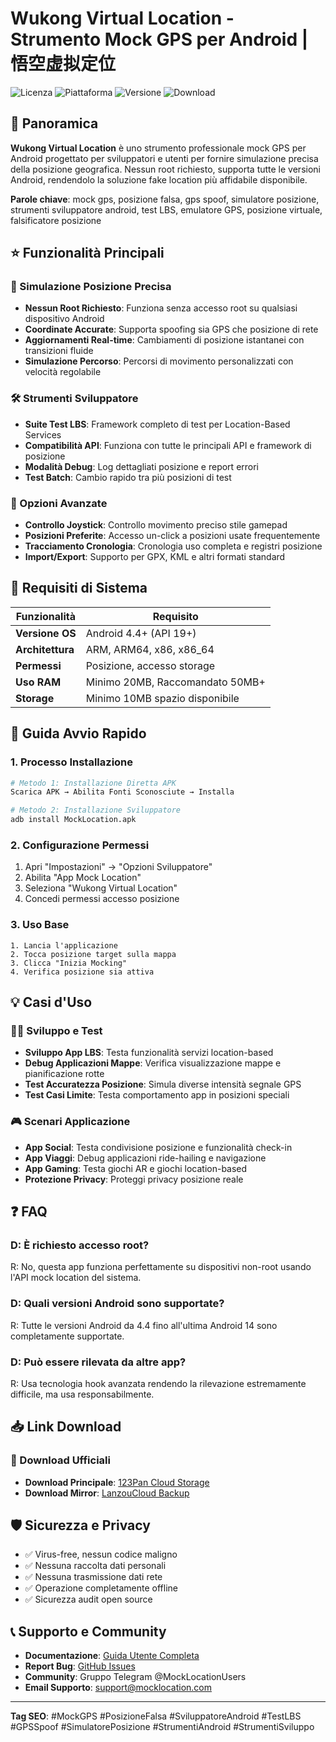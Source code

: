 # Wukong Virtual Location - Strumento Mock GPS per Android | 悟空虚拟定位

![Licenza](https://img.shields.io/badge/Licenza-Gratuita-green.svg)
![Piattaforma](https://img.shields.io/badge/Piattaforma-Android-blue.svg)
![Versione](https://img.shields.io/badge/Versione-Ultima-orange.svg)
![Download](https://img.shields.io/badge/Download-100k+-brightgreen.svg)

## 📍 Panoramica

**Wukong Virtual Location** è uno strumento professionale mock GPS per Android progettato per sviluppatori e utenti per fornire simulazione precisa della posizione geografica. Nessun root richiesto, supporta tutte le versioni Android, rendendolo la soluzione fake location più affidabile disponibile.

**Parole chiave**: mock gps, posizione falsa, gps spoof, simulatore posizione, strumenti sviluppatore android, test LBS, emulatore GPS, posizione virtuale, falsificatore posizione

## ⭐ Funzionalità Principali

### 🎯 Simulazione Posizione Precisa
- **Nessun Root Richiesto**: Funziona senza accesso root su qualsiasi dispositivo Android
- **Coordinate Accurate**: Supporta spoofing sia GPS che posizione di rete
- **Aggiornamenti Real-time**: Cambiamenti di posizione istantanei con transizioni fluide
- **Simulazione Percorso**: Percorsi di movimento personalizzati con velocità regolabile

### 🛠️ Strumenti Sviluppatore
- **Suite Test LBS**: Framework completo di test per Location-Based Services
- **Compatibilità API**: Funziona con tutte le principali API e framework di posizione
- **Modalità Debug**: Log dettagliati posizione e report errori
- **Test Batch**: Cambio rapido tra più posizioni di test

### 🔧 Opzioni Avanzate
- **Controllo Joystick**: Controllo movimento preciso stile gamepad
- **Posizioni Preferite**: Accesso un-click a posizioni usate frequentemente
- **Tracciamento Cronologia**: Cronologia uso completa e registri posizione
- **Import/Export**: Supporto per GPX, KML e altri formati standard

## 📱 Requisiti di Sistema

| Funzionalità | Requisito |
|-------------|-----------|
| **Versione OS** | Android 4.4+ (API 19+) |
| **Architettura** | ARM, ARM64, x86, x86_64 |
| **Permessi** | Posizione, accesso storage |
| **Uso RAM** | Minimo 20MB, Raccomandato 50MB+ |
| **Storage** | Minimo 10MB spazio disponibile |

## 🚀 Guida Avvio Rapido

### 1. Processo Installazione
```bash
# Metodo 1: Installazione Diretta APK
Scarica APK → Abilita Fonti Sconosciute → Installa

# Metodo 2: Installazione Sviluppatore
adb install MockLocation.apk
```

### 2. Configurazione Permessi
1. Apri "Impostazioni" → "Opzioni Sviluppatore"
2. Abilita "App Mock Location"
3. Seleziona "Wukong Virtual Location"
4. Concedi permessi accesso posizione

### 3. Uso Base
```
1. Lancia l'applicazione
2. Tocca posizione target sulla mappa
3. Clicca "Inizia Mocking"
4. Verifica posizione sia attiva
```

## 💡 Casi d'Uso

### 👨‍💻 Sviluppo e Test
- **Sviluppo App LBS**: Testa funzionalità servizi location-based
- **Debug Applicazioni Mappe**: Verifica visualizzazione mappe e pianificazione rotte
- **Test Accuratezza Posizione**: Simula diverse intensità segnale GPS
- **Test Casi Limite**: Testa comportamento app in posizioni speciali

### 🎮 Scenari Applicazione
- **App Social**: Testa condivisione posizione e funzionalità check-in
- **App Viaggi**: Debug applicazioni ride-hailing e navigazione
- **App Gaming**: Testa giochi AR e giochi location-based
- **Protezione Privacy**: Proteggi privacy posizione reale

## ❓ FAQ

### D: È richiesto accesso root?
R: No, questa app funziona perfettamente su dispositivi non-root usando l'API mock location del sistema.

### D: Quali versioni Android sono supportate?
R: Tutte le versioni Android da 4.4 fino all'ultima Android 14 sono completamente supportate.

### D: Può essere rilevata da altre app?
R: Usa tecnologia hook avanzata rendendo la rilevazione estremamente difficile, ma usa responsabilmente.

## 📥 Link Download

### 🔗 Download Ufficiali
- **Download Principale**: [123Pan Cloud Storage](https://www.123pan.com/s/k6bMjv-adiI.html)
- **Download Mirror**: [LanzouCloud Backup](https://wwnr.lanzouv.com/b0knhjugb)

## 🛡️ Sicurezza e Privacy

- ✅ Virus-free, nessun codice maligno
- ✅ Nessuna raccolta dati personali
- ✅ Nessuna trasmissione dati rete
- ✅ Operazione completamente offline
- ✅ Sicurezza audit open source

## 📞 Supporto e Community

- **Documentazione**: [Guida Utente Completa](https://docs.mocklocation.com)
- **Report Bug**: [GitHub Issues](https://github.com/username/MockLocation/issues)
- **Community**: Gruppo Telegram @MockLocationUsers
- **Email Supporto**: support@mocklocation.com

---

**Tag SEO**: #MockGPS #PosizioneFalsa #SviluppatoreAndroid #TestLBS #GPSSpoof #SimulatorePosizione #StrumentiAndroid #StrumentiSviluppo

